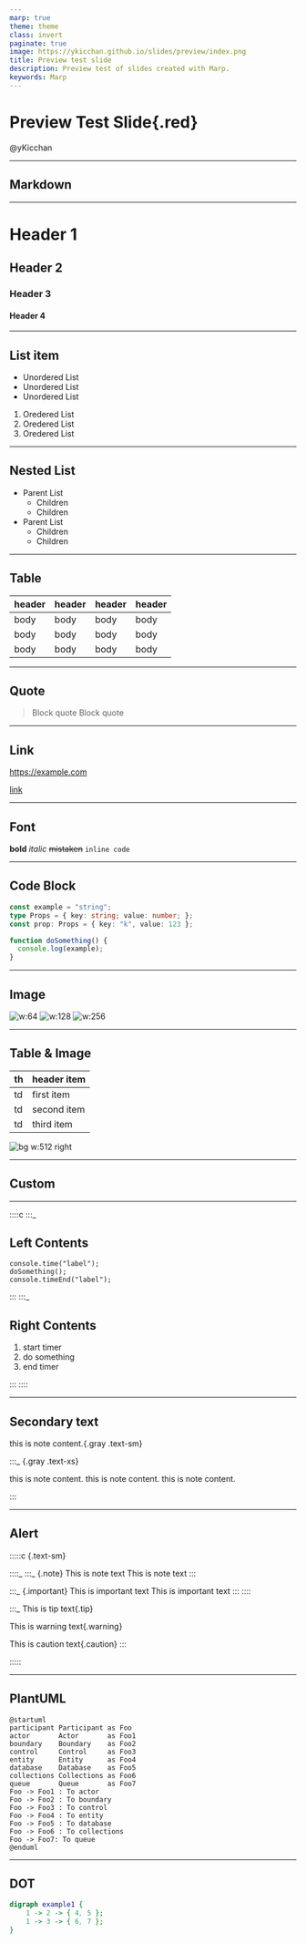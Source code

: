 ```yaml
---
marp: true
theme: theme
class: invert
paginate: true
image: https://ykicchan.github.io/slides/preview/index.png
title: Preview test slide
description: Preview test of slides created with Marp.
keywords: Marp
---
```


# <!-- fit --> Preview Test Slide{.red}

@yKicchan

<!-- _paginate: false -->

---

<!-- _class: -->

## Markdown

---

# Header 1
## Header 2
### Header 3
#### Header 4

---

## List item

- Unordered List
- Unordered List
- Unordered List

1. Oredered List
2. Oredered List
3. Oredered List

---

## Nested List

- Parent List
  - Children
  - Children
- Parent List
  - Children
  - Children

---

## Table

| header | header | header | header |
| --- | --- | --- | --- |
| body | body | body | body |
| body | body | body | body |
| body | body | body | body |

---

## Quote

> Block quote
> Block quote

---

## Link

https://example.com

[link](https://example.com)

---

## Font

**bold**
*italic*
~~mistaken~~
`inline code`

---

## Code Block

```ts
const example = "string";
type Props = { key: string; value: number; };
const prop: Props = { key: "k", value: 123 };

function doSomething() {
  console.log(example);
}
```

---

## Image

![w:64](./images/icon.png)
![w:128](./images/icon.png)
![w:256](./images/icon.png)

---

## Table & Image

| th | header item |
| --- | :--- |
| td | first item |
| td | second item |
| td | third item |

![bg w:512 right](./images/icon.png)

---

<!-- _class: -->
<!-- header: header -->
<!-- footer: footer -->

## Custom

---

::::c
:::_

## Left Contents

```js{data-file="test.js"}
console.time("label");
doSomething();
console.timeEnd("label");
```

:::
:::_

## Right Contents

1. start timer
2. do something
3. end timer

:::
::::

---

<!-- header: "" -->
<!-- footer: "" -->

## Secondary text

this is note content.{.gray .text-sm}

:::_ {.gray .text-xs}

this is note content.
this is note content.
this is note content.

:::

---

## Alert

:::::c {.text-sm}

::::_
:::_ {.note}
This is note text
This is note text
:::

:::_ {.important}
This is important text
This is important text
:::
::::

:::_
This is tip text{.tip}

This is warning text{.warning}

This is caution text{.caution}
:::

:::::

---

## PlantUML

```plantuml
@startuml
participant Participant as Foo
actor       Actor       as Foo1
boundary    Boundary    as Foo2
control     Control     as Foo3
entity      Entity      as Foo4
database    Database    as Foo5
collections Collections as Foo6
queue       Queue       as Foo7
Foo -> Foo1 : To actor 
Foo -> Foo2 : To boundary
Foo -> Foo3 : To control
Foo -> Foo4 : To entity
Foo -> Foo5 : To database
Foo -> Foo6 : To collections
Foo -> Foo7: To queue
@enduml
```

---

## DOT

```dot
digraph example1 {
    1 -> 2 -> { 4, 5 };
    1 -> 3 -> { 6, 7 };
}
```


